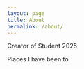 ```yaml
---
layout: page
title: About
permalink: /about/
---
```


Creator of Student 2025

Places I have been to




<div id="utterances-comments"></div>
<script async src="https://utteranc.es/client.js"
repo="PratheepNatarajan/pratheep_blog"
issue-term="title"
theme="github-light"
crossorigin="anonymous">
</script>
